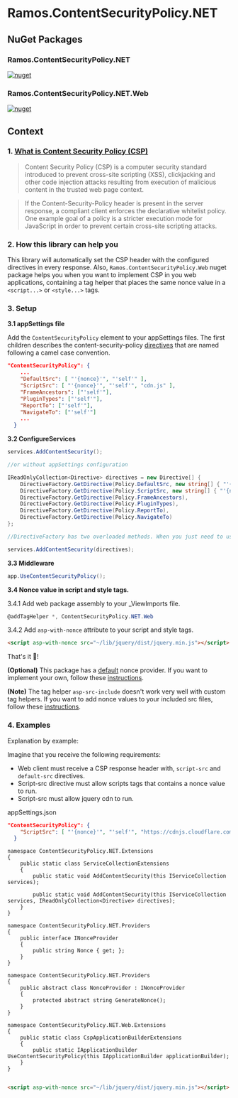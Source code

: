 # Ramos.ContentSecurityPolicy.NET

## NuGet Packages

### <span>Ramos.ContentSecurityPolicy.NET</span>

[![nuget](https://img.shields.io/nuget/v/Ramos.ContentSecurityPolicy.NET.svg)](https://www.nuget.org/packages/Ramos.ContentSecurityPolicy.NET/)

### <span>Ramos.ContentSecurityPolicy.NET.Web</span>

[![nuget](https://img.shields.io/nuget/v/Ramos.ContentSecurityPolicy.NET.Web.svg)](https://www.nuget.org/packages/Ramos.ContentSecurityPolicy.NET.Web/)

## Context
### 1. [What is Content Security Policy (CSP)](https://en.wikipedia.org/wiki/Content_Security_Policy)

> Content Security Policy (CSP) is a computer security standard introduced to prevent cross-site scripting (XSS), clickjacking and other code injection attacks resulting from execution of malicious content in the trusted web page context.

> If the Content-Security-Policy header is present in the server response, a compliant client enforces the declarative whitelist policy. One example goal of a policy is a stricter execution mode for JavaScript in order to prevent certain cross-site scripting attacks.


### 2. How this library can help you

This library will automatically set the CSP header with the configured directives in every response. Also, `Ramos.ContentSecurityPolicy.Web` nuget package helps you when you want to implement CSP in you web applications, containing a tag helper that places the same nonce value in a `<script...>` or `<style...>` tags. 


### 3. Setup

**3.1 appSettings file**

Add the `ContentSecurityPolicy` element to your appSettings files.
The first children describes the content-security-policy [directives](https://content-security-policy.com/) that are named following a camel case convention.


```json
"ContentSecurityPolicy": {
    ...
    "DefaultSrc": [ "'{nonce}'", "'self'" ],
    "ScriptSrc": [ "'{nonce}'", "'self'", "cdn.js" ],
    "FrameAncestors": ["'self'"],
    "PluginTypes": ["'self'"],
    "ReportTo": ["'self'"],
    "NavigateTo": ["'self'"]
    ...
  }
```

**3.2 ConfigureServices**

```C#
services.AddContentSecurity();

//or without appSettings configuration

IReadOnlyCollection<Directive> directives = new Directive[] {
    DirectiveFactory.GetDirective(Policy.DefaultSrc, new string[] { "'{nonce}'", "'self'" }),
    DirectiveFactory.GetDirective(Policy.ScriptSrc, new string[] { "'{nonce}'", "'self'", "cdn.js" }),
    DirectiveFactory.GetDirective(Policy.FrameAncestors),
    DirectiveFactory.GetDirective(Policy.PluginTypes),
    DirectiveFactory.GetDirective(Policy.ReportTo),
    DirectiveFactory.GetDirective(Policy.NavigateTo)
};

//DirectiveFactory has two overloaded methods. When you just need to use 'self' policy in a directive, you can ignore the second argument in the GetDirective method. However, if you must use the second argument to add other policies you need to explicitly add the 'self' policy in order to use it. 

services.AddContentSecurity(directives);
```

**3.3 Middleware**

```C#
app.UseContentSecurityPolicy();
```

**3.4 Nonce value in script and style tags.**

3.4.1 Add web package assembly to your _ViewImports file.
```C#
@addTagHelper *, ContentSecurityPolicy.NET.Web
```

3.4.2 Add `asp-with-nonce` attribute to your script and style tags.

```HTML
<script asp-with-nonce src="~/lib/jquery/dist/jquery.min.js"></script>
```

That's it :shrug:!

**(Optional)**
This package has a [default](https://github.com/ptjuanramos/Ramos.ContentSecurityPolicy.NET/blob/main/src/Ramos.ContentSecurityPolicy.NET/Providers/DefaultNonceProvider.cs) nonce provider. If you want to implement your own, follow these [instructions](docs/NONCEPROVIDER.md).

**(Note)**
The tag helper `asp-src-include` doesn't work very well with custom tag helpers. If you want to add nonce values to your included src files, follow these [instructions](docs/ASPSRCINCLUDE.md).

### 4. Examples

Explanation by example:

Imagine that you receive the following requirements:
 - Web client must receive a CSP response header with, `script-src` and `default-src` directives. 
 - Script-src directive must allow scripts tags that contains a nonce value to run.
 - Script-src must allow jquery cdn to run.

 appSettings.json
```json
"ContentSecurityPolicy": {
    "ScriptSrc": [ "'{nonce}'", "'self'", "https://cdnjs.cloudflare.com/ajax/libs/jquery/3.6.0/jquery.min.js" ],
  }
```


```CSHARP
namespace ContentSecurityPolicy.NET.Extensions 
{
    public static class ServiceCollectionExtensions 
    {
        public static void AddContentSecurity(this IServiceCollection services);

        public static void AddContentSecurity(this IServiceCollection services, IReadOnlyCollection<Directive> directives);
    }
}
```

```CSHARP
namespace ContentSecurityPolicy.NET.Providers 
{
    public interface INonceProvider 
    {
        public string Nonce { get; };
    }
}
```

```CSHARP
namespace ContentSecurityPolicy.NET.Providers 
{
    public abstract class NonceProvider : INonceProvider
    {
        protected abstract string GenerateNonce();
    }
}
```

```CSHARP
namespace ContentSecurityPolicy.NET.Web.Extensions 
{
    public static class CspApplicationBuilderExtensions
    {
        public static IApplicationBuilder UseContentSecurityPolicy(this IApplicationBuilder applicationBuilder);
    }
}
```


```HTML

<script asp-with-nonce src="~/lib/jquery/dist/jquery.min.js"></script>

```
